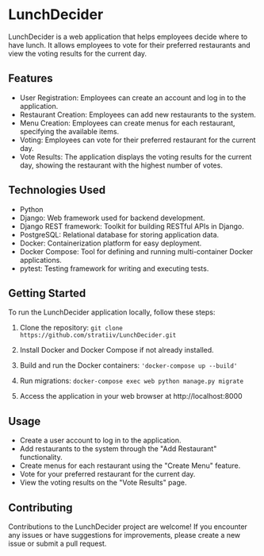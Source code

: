 # LunchDecider

LunchDecider is a web application that helps employees decide where to have lunch. It allows employees to vote for their preferred restaurants and view the voting results for the current day.

## Features

- User Registration: Employees can create an account and log in to the application.
- Restaurant Creation: Employees can add new restaurants to the system.
- Menu Creation: Employees can create menus for each restaurant, specifying the available items.
- Voting: Employees can vote for their preferred restaurant for the current day.
- Vote Results: The application displays the voting results for the current day, showing the restaurant with the highest number of votes.

## Technologies Used

- Python
- Django: Web framework used for backend development.
- Django REST framework: Toolkit for building RESTful APIs in Django.
- PostgreSQL: Relational database for storing application data.
- Docker: Containerization platform for easy deployment.
- Docker Compose: Tool for defining and running multi-container Docker applications.
- pytest: Testing framework for writing and executing tests.

## Getting Started

To run the LunchDecider application locally, follow these steps:

1. Clone the repository:
   `git clone https://github.com/stratiiv/LunchDecider.git`

2. Install Docker and Docker Compose if not already installed.

2. Build and run the Docker containers:
`'docker-compose up --build'`

4. Run migrations:
`docker-compose exec web python manage.py migrate`
5. Access the application in your web browser at http://localhost:8000

## Usage
* Create a user account to log in to the application.
* Add restaurants to the system through the "Add Restaurant" functionality.
* Create menus for each restaurant using the "Create Menu" feature.
* Vote for your preferred restaurant for the current day.
* View the voting results on the "Vote Results" page.
## Contributing
Contributions to the LunchDecider project are welcome! If you encounter any issues or have suggestions for improvements, please create a new issue or submit a pull request.